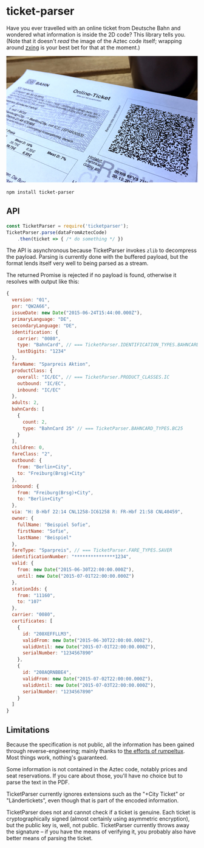 # ticket-parser

Have you ever travelled with an online ticket from Deutsche Bahn and wondered what information is inside the 2D code? This library tells you. (Note that it doesn't *read* the image of the Aztec code itself; wrapping around [zxing][zxing] is your best bet for that at the moment.)

![The Aztec code on a home-printed ticket](images/ticket.jpg)

```sh
npm install ticket-parser
```

## API

```js
const TicketParser = require('ticketparser');
TicketParser.parse(dataFromAztecCode)
	.then(ticket => { /* do something */ })
```

The API is asynchronous because TicketParser invokes `zlib` to decompress the payload. Parsing is currently done with the buffered payload, but the format lends itself very well to being parsed as a stream.

The returned Promise is rejected if no payload is found, otherwise it resolves with output like this:

```js
{
  version: "01",
  pnr: "QW2A66",
  issueDate: new Date("2015-06-24T15:44:00.000Z"),
  primaryLanguage: "DE",
  secondaryLanguage: "DE",
  identification: {
    carrier: "0080",
    type: "BahnCard", // === TicketParser.IDENTIFICATION_TYPES.BAHNCARD
    lastDigits: "1234"
  },
  fareName: "Sparpreis Aktion",
  productClass: {
    overall: "IC/EC", // === TicketParser.PRODUCT_CLASSES.IC
    outbound: "IC/EC",
    inbound: "IC/EC"
  },
  adults: 2,
  bahnCards: [
    {
      count: 2,
      type: "BahnCard 25" // === TicketParser.BAHNCARD_TYPES.BC25
    }
  ],
  children: 0,
  fareClass: "2",
  outbound: {
    from: "Berlin+City",
    to: "Freiburg(Brsg)+City"
  },
  inbound: {
    from: "Freiburg(Brsg)+City",
    to: "Berlin+City"
  },
  via: "H: B-Hbf 22:14 CNL1258-IC61258 R: FR-Hbf 21:58 CNL40459",
  owner: {
    fullName: "Beispiel Sofie",
    firstName: "Sofie",
    lastName: "Beispiel"
  },
  fareType: "Sparpreis", // === TicketParser.FARE_TYPES.SAVER
  identificationNumber: "***************1234",
  valid: {
    from: new Date("2015-06-30T22:00:00.000Z"),
    until: new Date("2015-07-01T22:00:00.000Z")
  },
  stationIds: {
    from: "11160",
    to: "107"
  },
  carrier: "0080",
  certificates: [
    {
      id: "208XEFFLLM3",
      validFrom: new Date("2015-06-30T22:00:00.000Z"),
      validUntil: new Date("2015-07-01T22:00:00.000Z"),
      serialNumber: "1234567890"
    },
    {
      id: "208AQRNBBE4",
      validFrom: new Date("2015-07-02T22:00:00.000Z"),
      validUntil: new Date("2015-07-03T22:00:00.000Z"),
      serialNumber: "1234567890"
    }
  ]
}
```

## Limitations

Because the specification is not public, all the information has been gained through reverse-engineering; mainly thanks to [the efforts of rumpeltux][rumpeltux]. Most things work, nothing's guaranteed.

Some information is not contained in the Aztec code, notably prices and seat reservations. If you care about those, you'll have no choice but to parse the text in the PDF.

TicketParser currently ignores extensions such as the "+City Ticket" or "Ländertickets", even though that is part of the encoded information.

TicketParser does not and cannot check if a ticket is genuine. Each ticket is cryptographically signed (almost certainly using asymmetric encryption), but the public key is, well, not public. TicketParser currently throws away the signature – if you have the means of verifying it, you probably also have better means of parsing the ticket.

[zxing]: https://github.com/zxing/zxing
[rumpeltux]: https://github.com/rumpeltux/onlineticket/blob/master/onlineticket.py
